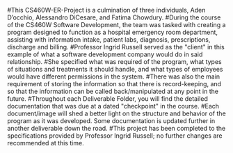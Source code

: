#This CS460W-ER-Project is a culmination of three individuals, Aden D’occhio, Alessandro DiCesare, and Fatima Chowdury.
#During the course of the CS460W Software Development, the team was tasked with creating a program designed to function as a hospital emergency room department, assisting with information intake, patient labs, diagnosis, prescriptions, discharge and billing.
#Professor Ingrid Russell served as the "client" in this example of what a software development company would do in said relationship.
#She specified what was required of the program, what types of situations and treatments it should handle, and what types of employees would have different permissions in the system.
#There was also the main requirement of storing the information so that there is record-keeping, and so that the information can be called back/manipulated at any point in the future.
#Throughout each Deliverable Folder, you will find the detailed documentation that was due at a dated "checkpoint" in the course.
#Each document/image will shed a better light on the structure and behavior of the program as it was developed. Some documentation is updated further in another deliverable down the road.
#This project has been completed to the specifications provided by Professor Ingrid Russell; no further changes are recommended at this time.
